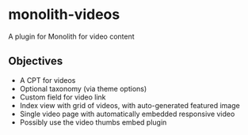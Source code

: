 monolith-videos
===============

A plugin for Monolith for video content

## Objectives
* A CPT for videos
* Optional taxonomy (via theme options)
* Custom field for video link
* Index view with grid of videos, with auto-generated featured image
* Single video page with automatically embedded responsive video
* Possibly use the video thumbs embed plugin
